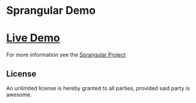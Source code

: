 # Sprangular Demo

# [Live Demo](http://sprangular-demo.herokuapp.com)

For more information see the [Sprangular Project](https://github.com/sprangular/sprangular)

## License

An unlimited license is hereby granted to all parties, provided said party is awesome.
